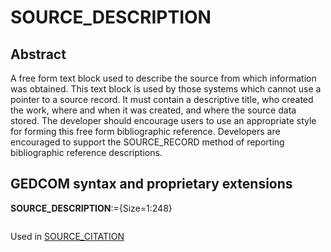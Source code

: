 ﻿<!-- licence GPL V2, cf https://github.com/TitiFix/geneweb -->
# SOURCE_DESCRIPTION
## Abstract
A free form text block used to describe the source from which information was obtained.  This text
block is used by those systems which cannot use a pointer to a source record. It must contain a
descriptive title, who created the work, where and when it was created, and where the source data
stored. The developer should encourage users to use an appropriate style for forming this free form
bibliographic reference.  Developers are encouraged to support the SOURCE_RECORD method of
reporting bibliographic reference descriptions.


## GEDCOM syntax and proprietary extensions

**SOURCE_DESCRIPTION**:={Size=1:248}
<pre>
</pre>
Used in <a href=Ged.SOURCE_CITATION.md>SOURCE_CITATION</a><br />

